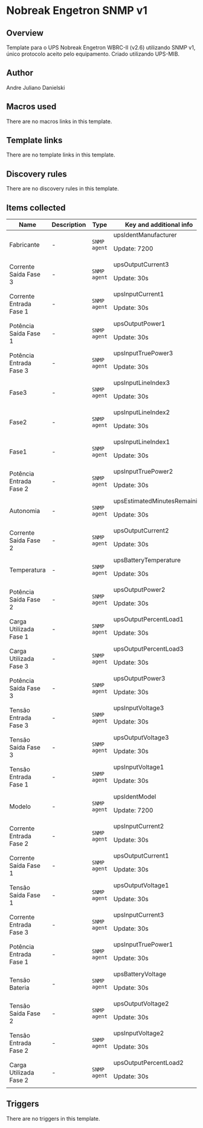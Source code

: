 # Nobreak Engetron SNMP v1

## Overview

Template para o UPS Nobreak Engetron WBRC-II (v2.6) utilizando SNMP v1, único protocolo aceito pelo equipamento. Criado utilizando UPS-MIB.



## Author

Andre Juliano Danielski

## Macros used

There are no macros links in this template.

## Template links

There are no template links in this template.

## Discovery rules

There are no discovery rules in this template.

## Items collected

|Name|Description|Type|Key and additional info|
|----|-----------|----|----|
|Fabricante|<p>-</p>|`SNMP agent`|upsIdentManufacturer<p>Update: 7200</p>|
|Corrente Saída Fase 3|<p>-</p>|`SNMP agent`|upsOutputCurrent3<p>Update: 30s</p>|
|Corrente Entrada Fase 1|<p>-</p>|`SNMP agent`|upsInputCurrent1<p>Update: 30s</p>|
|Potência Saída Fase 1|<p>-</p>|`SNMP agent`|upsOutputPower1<p>Update: 30s</p>|
|Potência Entrada Fase 3|<p>-</p>|`SNMP agent`|upsInputTruePower3<p>Update: 30s</p>|
|Fase3|<p>-</p>|`SNMP agent`|upsInputLineIndex3<p>Update: 30s</p>|
|Fase2|<p>-</p>|`SNMP agent`|upsInputLineIndex2<p>Update: 30s</p>|
|Fase1|<p>-</p>|`SNMP agent`|upsInputLineIndex1<p>Update: 30s</p>|
|Potência Entrada Fase 2|<p>-</p>|`SNMP agent`|upsInputTruePower2<p>Update: 30s</p>|
|Autonomia|<p>-</p>|`SNMP agent`|upsEstimatedMinutesRemaining<p>Update: 30s</p>|
|Corrente Saída Fase 2|<p>-</p>|`SNMP agent`|upsOutputCurrent2<p>Update: 30s</p>|
|Temperatura|<p>-</p>|`SNMP agent`|upsBatteryTemperature<p>Update: 30s</p>|
|Potência Saída Fase 2|<p>-</p>|`SNMP agent`|upsOutputPower2<p>Update: 30s</p>|
|Carga Utilizada Fase 1|<p>-</p>|`SNMP agent`|upsOutputPercentLoad1<p>Update: 30s</p>|
|Carga Utilizada Fase 3|<p>-</p>|`SNMP agent`|upsOutputPercentLoad3<p>Update: 30s</p>|
|Potência Saída Fase 3|<p>-</p>|`SNMP agent`|upsOutputPower3<p>Update: 30s</p>|
|Tensão Entrada Fase 3|<p>-</p>|`SNMP agent`|upsInputVoltage3<p>Update: 30s</p>|
|Tensão Saída Fase 3|<p>-</p>|`SNMP agent`|upsOutputVoltage3<p>Update: 30s</p>|
|Tensão Entrada Fase 1|<p>-</p>|`SNMP agent`|upsInputVoltage1<p>Update: 30s</p>|
|Modelo|<p>-</p>|`SNMP agent`|upsIdentModel<p>Update: 7200</p>|
|Corrente Entrada Fase 2|<p>-</p>|`SNMP agent`|upsInputCurrent2<p>Update: 30s</p>|
|Corrente Saída Fase 1|<p>-</p>|`SNMP agent`|upsOutputCurrent1<p>Update: 30s</p>|
|Tensão Saída Fase 1|<p>-</p>|`SNMP agent`|upsOutputVoltage1<p>Update: 30s</p>|
|Corrente Entrada Fase 3|<p>-</p>|`SNMP agent`|upsInputCurrent3<p>Update: 30s</p>|
|Potência Entrada Fase 1|<p>-</p>|`SNMP agent`|upsInputTruePower1<p>Update: 30s</p>|
|Tensão Bateria|<p>-</p>|`SNMP agent`|upsBatteryVoltage<p>Update: 30s</p>|
|Tensão Saída Fase 2|<p>-</p>|`SNMP agent`|upsOutputVoltage2<p>Update: 30s</p>|
|Tensão Entrada Fase 2|<p>-</p>|`SNMP agent`|upsInputVoltage2<p>Update: 30s</p>|
|Carga Utilizada Fase 2|<p>-</p>|`SNMP agent`|upsOutputPercentLoad2<p>Update: 30s</p>|
## Triggers

There are no triggers in this template.

